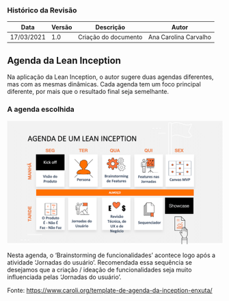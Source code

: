 ### Histórico da Revisão
| Data | Versão | Descrição | Autor |
|---|---|---|---|
| 17/03/2021| 1.0 |Criação do documento | Ana Carolina Carvalho |

## Agenda da Lean Inception

Na aplicação da Lean Inception, o autor sugere duas agendas diferentes, mas com as mesmas dinâmicas. Cada agenda tem um foco principal diferente, por mais que o resultado final seja semelhante.

### A agenda escolhida

![agenda](../../../img/agenda_LeanInception.png)

Nesta agenda, o ‘Brainstorming de funcionalidades’ acontece logo após a atividade ‘Jornadas do usuário’. Recomendada essa sequência se desejamos que a criação / ideação de funcionalidades seja muito influenciada pelas ‘Jornadas do usuário’.

Fonte: https://www.caroli.org/template-de-agenda-da-inception-enxuta/
